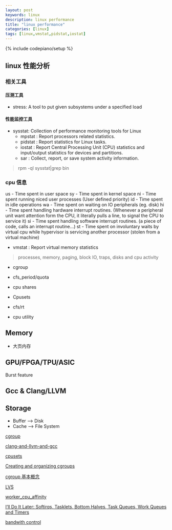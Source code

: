 ```yaml
---
layout: post
keywords: linux
description: linux performance
title: "linux performance"
categories: [linux]
tags: [linux,vmstat,pidstat,iostat]
---
```

{% include codepiano/setup %}

## linux 性能分析

### 相关工具

#### 压测工具

* stress: A tool to put given subsystems under a specified load

#### 性能监控工具

* sysstat: Collection of performance monitoring tools for Linux
  * mpstat : Report processors related statistics.
  * pidstat : Report statistics for Linux tasks.
  * iostat :  Report Central Processing Unit (CPU) statistics and input/output statistics for devices and partitions.
  * sar : Collect, report, or save system activity information.

> rpm -ql sysstat|grep bin

### cpu 信息

us - Time spent in user space
sy - Time spent in kernel space
ni - Time spent running niced user processes (User defined priority)
id - Time spent in idle operations
wa - Time spent on waiting on IO peripherals (eg. disk)
hi - Time spent handling hardware interrupt routines. (Whenever a peripheral unit want attention form the CPU, it literally pulls a line, to signal the CPU to service it)
si - Time spent handling software interrupt routines. (a piece of code, calls an interrupt routine...)
st - Time spent on involuntary waits by virtual cpu while hypervisor is servicing another processor (stolen from a virtual machine)

* vmstat : Report virtual memory statistics

> processes, memory, paging, block IO, traps, disks and cpu activity

* cgroup
* cfs_period/quota
* cpu shares
* Cpusets
* cfs/rt

* cpu utility

## Memory

* 大页内存

## GPU/FPGA/TPU/ASIC

Burst feature

## Gcc & Clang/LLVM

## Storage

* Buffer   --> Disk
* Cache   --> File System

[cgroup](https://www.kernel.org/doc/html/latest/admin-guide/cgroup-v2.html)

[clang-and-llvm-and-gcc](https://stackoverflow.com/questions/24836183/what-is-the-difference-between-clang-and-llvm-and-gcc-g)

[cpusets](https://www.kernel.org/doc/Documentation/cgroup-v1/cpusets.txt)

[Creating and organizing cgroups](https://facebookmicrosites.github.io/cgroup2/docs/create-cgroups.html)

[cgroup 基本概念](https://mp.weixin.qq.com/s?__biz=MzU1MzY4NzQ1OA==&mid=2247484140&idx=1&sn=c18a86d6a2d426f4d627dafd85f5ae3a&chksm=fbee4221cc99cb370fd50af1c21d504b547b8f1e052fb16dc1755df5695b4acc34c48abd825e&token=1393898211&lang=zh_CN&scene=21#wechat_redirect)

[LVS](https://cloud.tencent.com/developer/article/1115754)

[worker_cpu_affinity](http://nginx.org/en/docs/ngx_core_module.html#worker_cpu_affinity)

[I’ll Do It Later: Softirqs, Tasklets, Bottom Halves, Task Queues,
Work Queues and Timers](https://www.cs.unca.edu/brock/classes/Spring2013/csci331/notes/paper-1130.pdf)

[bandwith control](https://www.kernel.org/doc/html/latest/scheduler/sched-bwc.html)
